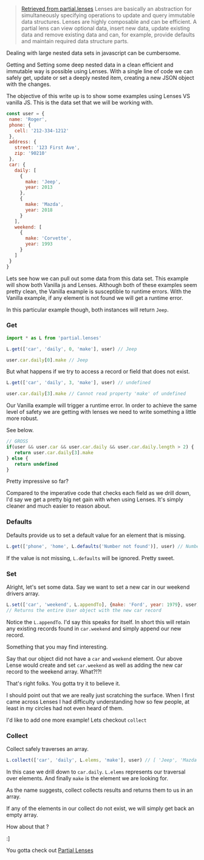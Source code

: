
> [Retrieved from partial.lenses](https://github.com/calmm-js/partial.lenses)
> Lenses are basically an abstraction for simultaneously specifying operations to update and query immutable data structures. Lenses are highly composable and can be efficient. A partial lens can view optional data, insert new data, update existing data and remove existing data and can, for example, provide defaults and maintain required data structure parts.

Dealing with large nested data sets in javascript can be cumbersome.

Getting and Setting some deep nested data in a clean efficient and immutable way is possible using Lenses. With a single line of code we can safely get, update or set a deeply nested item, creating a new JSON object with the changes.

The objective of this write up is to show some examples using Lenses VS vanilla JS.
This is the data set that we will be working with.

```javascript
const user = {
 name: 'Roger',
 phone: {
   cell: '212-334-1212'
 },
 address: {
   street: '123 First Ave',
   zip: '90210'
 },
 car: {
   daily: [
     {
       make: 'Jeep',
       year: 2013
     },
     {
       make: 'Mazda',
       year: 2018
     }
   ],
   weekend: [
     {
       make: 'Corvette',
       year: 1993
     }
   ]
 }
}
```

Lets see how we can pull out some data from this data set.
This example will show both Vanilla js and Lenses.
Although both of these examples seem pretty clean, the Vanilla example is susceptible to runtime errors. With the Vanilla example, if any element is not found we will get a runtime error.

In this particular example though, both instances will return `Jeep`.

### Get

```javascript
import * as L from 'partial.lenses'

L.get(['car', 'daily', 0, 'make'], user) // Jeep

user.car.daily[0].make // Jeep

```

But what happens if we try to access a record or field that does not exist.


```javascript
L.get(['car', 'daily', 3, 'make'], user) // undefined

user.car.daily[3].make // Cannot read property 'make' of undefined 
```

Our Vanilla example will trigger a runtime error. In order to achieve the same level of safety we are getting with lenses we need to write something a little more robust.

See below.

```javascript
// GROSS
if(user && user.car && user.car.daily && user.car.daily.length > 2) {
   return user.car.daily[3].make
} else {
   return undefined
}
```

Pretty impressive so far?

Compared to the imperative code that checks each field as we drill down, I'd say we get a pretty big net gain with when using Lenses. It's simply cleaner and much easier to reason about.

### Defaults
Defaults provide us to set a default value for an element that is missing.

```javascript
L.get(['phone', 'home', L.defaults('Number not found')], user) // Number not found
```

If the value is not missing, `L.defaults` will be ignored. Pretty sweet.

### Set
Alright, let's set some data.
Say we want to set a new car in our weekend drivers array.

```javascript
L.set(['car', 'weekend', L.appendTo], {make: 'Ford', year: 1979}, user)
// Returns the entire User object with the new car record
```

Notice the `L.appendTo`. I'd say this speaks for itself. In short this will retain any existing records found in `car.weekend` and simply append our new record.

Something that you may find interesting.

Say that our object did not have a `car` and `weekend` element. Our above Lense would create and set `car.weekend` as well as adding the new car record to the weekend array. What?!?!

That's right folks. You gotta try it to believe it.

I should point out that we are really just scratching the surface. When I first came across Lenses I had difficulty understanding how so few people, at least in my circles had not even heard of them.

I'd like to add one more example! Lets checkout `collect`

### Collect
Collect safely traverses an array.

```javascript
L.collect(['car', 'daily', L.elems, 'make'], user) // [ 'Jeep', 'Mazda' ]
```

In this case we drill down to `car.daily`.
`L.elems` represents our traversal over elements.
And finally `make` is the element we are looking for.

As the name suggests, collect collects results and returns them to us in an array.

If any of the elements in our collect do not exist, we will simply get back an empty array.

How about that ?

:]

You gotta check out [Partial Lenses](https://github.com/calmm-js/partial.lenses)